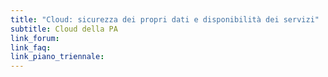 ```yaml
---
title: "Cloud: sicurezza dei propri dati e disponibilità dei servizi"
subtitle: Cloud della PA
link_forum:
link_faq:
link_piano_triennale:
---
```

